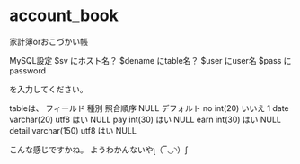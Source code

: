 account_book
============

家計簿orおこづかい帳

MySQL設定
$sv にホスト名？
$dename にtable名？
$user にuser名
$pass にpassword

を入力してください。

tableは、
フィールド  種別          照合順序  NULL    デフォルト
no          int(20)                 いいえ  1
date        varchar(20)   utf8      はい    NULL
pay         int(30)                 はい    NULL
earn        int(30)                 はい    NULL
detail      varchar(150)  utf8      はい    NULL

こんな感じですかね。
ようわかんないやʅ（‾◡◝）ʃ
